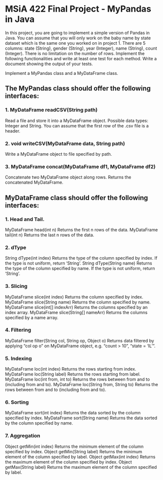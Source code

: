 # MSiA 422 Final Project - MyPandas in Java

In this project, you are going to implement a simple version of Pandas in Java. You can
assume that you will only work on the baby name by state dataset which is the same one
you worked on in project 1. There are 5 columns: state (String), gender (String), year
(Integer), name (String), count (Integer). There is no limitation on the number of rows.
Implement the following functionalities and write at least one test for each method. Write a
document showing the output of your tests.

Implement a MyPandas class and a MyDataFrame class. 
## The MyPandas class should offer the following interfaces:
### 1. MyDataFrame readCSV(String path)
Read a file and store it into a MyDataFrame object. Possible data types: Integer and String. You can assume that the first row of the .csv file is a header.
### 2. void writeCSV(MyDataFrame data, String path)
Write a MyDataFrame object to file specified by path.
### 3. MyDataFrame concat(MyDataFrame df1, MyDataFrame df2)
Concatenate two MyDataFrame object along rows. Returns the concatenated MyDataFrame.

## MyDataFrame class should offer the following interfaces:
### 1. Head and Tail.
MyDataFrame head(int n)
Returns the first n rows of the data.
MyDataFrame tail(int n)
Returns the last n rows of the data.
### 2. dType
String dType(int index)
Returns the type of the column specified by index. If the type is not uniform, return ‘String’.
String dType(String name)
Returns the type of the column specified by name. If the type is not uniform, return ‘String’.
### 3. Slicing
MyDataFrame slice(int index)
Returns the column specified by index.
MyDataFrame slice(String name)
Returns the column specified by name.
MyDataFrame slice(int[] indexArr)
Returns the columns specified by an index array.
MyDataFrame slice(String[] nameArr)
Returns the columns specified by a name array.
### 4. Filtering
MyDataFrame filter(String col, String op, Object o)
Returns data filtered by applying “col op o” on MyDataFrame object, e.g. “count > 10”, “state = ‘IL’”.
### 5. Indexing
MyDataFrame loc(int index)
Returns the rows starting from index.
MyDataFrame loc(String label)
Returns the rows starting from label.
MyDataFrame loc(int from, int to)
Returns the rows between from and to (including from and to).
MyDataFrame loc(String from, String to)
Returns the rows between from and to (including from and to).
### 6. Sorting
MyDataFrame sort(int index)
Returns the data sorted by the column specified by index.
MyDataFrame sort(String name)
Returns the data sorted by the column specified by name.
### 7. Aggregation
Object getMin(int index)
Returns the minimum element of the column specified by index.
Object getMin(String label)
Returns the minimum element of the column specified by label.
Object getMax(int index)
Returns the maximum element of the column specified by index.
Object getMax(String label)
Returns the maximum element of the column specified by label.
